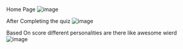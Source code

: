 Home Page
![image](https://user-images.githubusercontent.com/84911098/182919842-32ae2e1f-c38a-4d82-ac38-d5cdd37469c5.png)


After Completing the quiz
![image](https://user-images.githubusercontent.com/84911098/182919920-beefa7a0-c54e-42e5-83dc-0249abbd0feb.png)

Based On score different personalities are there like awesome wierd
![image](https://user-images.githubusercontent.com/84911098/182919981-78d8ec2a-319c-4b89-8403-dbbfea76d321.png)
